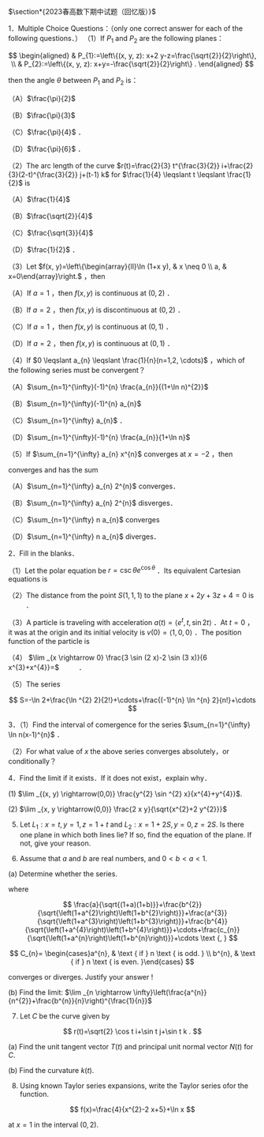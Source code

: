 $\section*{2023春高数下期中试题（回忆版）}$

1．Multiple Choice Questions：（only one correct answer for each of the following questions．） （1）If $P_{1}$ and $P_{2}$ are the following planes：

$$
\begin{aligned}
& P_{1}:=\left\{(x, y, z): x+2 y-z=\frac{\sqrt{2}}{2}\right\}, \\
& P_{2}:=\left\{(x, y, z): x+y=-\frac{\sqrt{2}}{2}\right\} .
\end{aligned}
$$

then the angle $\theta$ between $P_{1}$ and $P_{2}$ is：

（A）$\frac{\pi}{2}$

（B）$\frac{\pi}{3}$

（C）$\frac{\pi}{4}$ ．

（D）$\frac{\pi}{6}$ ．

（2）The arc length of the curve $r(t)=\frac{2}{3} t^{\frac{3}{2}} i+\frac{2}{3}(2-t)^{\frac{3}{2}} j+(t-1) k$ for $\frac{1}{4} \leqslant t \leqslant \frac{1}{2}$ is

（A）$\frac{1}{4}$

（B）$\frac{\sqrt{2}}{4}$

（C）$\frac{\sqrt{3}}{4}$

（D）$\frac{1}{2}$ ．

（3）Let $f(x, y)=\left\{\begin{array}{ll}\ln (1+x y), & x \neq 0 \\ a, & x=0\end{array}\right.$ ，then

（A）If $a=1$ ，then $f(x, y)$ is continuous at $(0,2)$ ．

（B）If $a=2$ ，then $f(x, y)$ is discontinuous at $(0,2)$ ．

（C）If $a=1$ ，then $f(x, y)$ is continuous at $(0,1)$ ．

（D）If $a=2$ ，then $f(x, y)$ is continuous at $(0,1)$ ．

（4）If $0 \leqslant a_{n} \leqslant \frac{1}{n}(n=1,2, \cdots)$ ，which of the following series must be convergent？

（A）$\sum_{n=1}^{\infty}(-1)^{n} \frac{a_{n}}{(1+\ln n)^{2}}$

（B）$\sum_{n=1}^{\infty}(-1)^{n} a_{n}$

（C）$\sum_{n=1}^{\infty} a_{n}$ ．

（D）$\sum_{n=1}^{\infty}(-1)^{n} \frac{a_{n}}{1+\ln n}$

（5）If $\sum_{n=1}^{\infty} a_{n} x^{n}$ converges at $x=-2$ ，then

converges and has the sum

（A）$\sum_{n=1}^{\infty} a_{n} 2^{n}$ converges．

（B）$\sum_{n=1}^{\infty} a_{n} 2^{n}$ disverges．

（C）$\sum_{n=1}^{\infty} n a_{n}$ converges

（D）$\sum_{n=1}^{\infty} n a_{n}$ diverges．

2．Fill in the blanks．

（1）Let the polar equation be $r=\csc \theta e^{\cos \theta}$ ．Its equivalent Cartesian equations is $\qquad$

（2）The distance from the point $S(1,1,1)$ to the plane $x+2 y+3 z+4=0$ is $\qquad$ ．

（3）A particle is traveling with acceleration $a(t)=\left\langle e^{t}, t, \sin 2 t\right\rangle$ ．At $t=0$ ，it was at the origin and its initial velocity is $v(0)=\langle 1,0,0\rangle$ ．The position function of the particle is $\qquad$

（4） $\lim _{x \rightarrow 0} \frac{3 \sin (2 x)-2 \sin (3 x)}{6 x^{3}+x^{4}}=$ $\qquad$ ．

（5）The series

$$
S=-\ln 2+\frac{\ln ^{2} 2}{2!}+\cdots+\frac{(-1)^{n} \ln ^{n} 2}{n!}+\cdots
$$

3．（1）Find the interval of comergence for the series $\sum_{n=1}^{\infty} \ln n(x-1)^{n}$ ．

（2）For what value of $x$ the above series converges absolutely，or conditionally？

4．Find the limit if it exists．If it does not exist，explain why．

(1) $\lim _{(x, y) \rightarrow(0,0)} \frac{y^{2} \sin ^{2} x}{x^{4}+y^{4}}$.

(2) $\lim _{x, y \rightarrow(0,0)} \frac{2 x y}{\sqrt{x^{2}+2 y^{2}}}$

5. Let $L_{1}: x=t, y=1, z=1+t$ and $L_{2}: x=1+2 S, y=0, z=2 S$. Is there one plane in which both lines lie? If so, find the equation of the plane. If not, give your reason.

6. Assume that $a$ and $b$ are real numbers, and $0<b<a<1$.

(a) Determine whether the series.

where

$$
\frac{a}{\sqrt{(1+a)(1+b)}}+\frac{b^{2}}{\sqrt{\left(1+a^{2}\right)\left(1+b^{2}\right)}}+\frac{a^{3}}{\sqrt{\left(1+a^{3}\right)\left(1+b^{3}\right)}}+\frac{b^{4}}{\sqrt{\left(1+a^{4}\right)\left(1+b^{4}\right)}}+\cdots+\frac{c_{n}}{\sqrt{\left(1+a^{n}\right)\left(1+b^{n}\right)}}+\cdots \text {, }
$$

$$
C_{n}= \begin{cases}a^{n}, & \text { if } n \text { is odd. } \\ b^{n}, & \text { if } n \text { is even. }\end{cases}
$$

converges or diverges. Justify your answer !

(b) Find the limit: $\lim _{n \rightarrow \infty}\left(\frac{a^{n}}{n^{2}}+\frac{b^{n}}{n}\right)^{\frac{1}{n}}$

7. Let $C$ be the curve given by

$$
r(t)=\sqrt{2} \cos t i+\sin t j+\sin t k .
$$

(a) Find the unit tangent vector $T(t)$ and principal unit normal vector $N(t)$ for $C$.

(b) Find the curvature $k(t)$.

8. Using known Taylor series expansions, write the Taylor series ofor the function.

$$
f(x)=\frac{4}{x^{2}-2 x+5}+\ln x
$$

at $x=1$ in the interval $(0,2)$.

